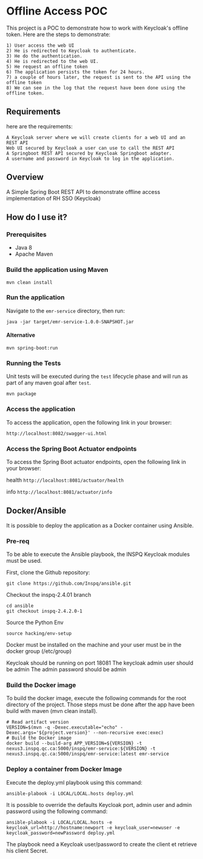 Offline Access POC
=========

This project is a POC to demonstrate how to work with Keycloak's offline token.
Here are the steps to demonstrate:

	1) User access the web UI
	2) He is redirected to Keycloak to authenticate.
	3) He do the authentication.
	4) He is redirected to the web UI.
	5) He request an offline token
	6) The application persists the token for 24 hours.
	7) a couple of hours later, the request is sent to the API using the offline token
	8) We can see in the log that the request have been done using the offline token.

Requirements
------------

here are the requirements:

	A Keycloak server where we will create clients for a web UI and an REST API
	Web UI secured by Keycloak a user can use to call the REST API
	A Springboot REST API secured by Keycloak Springboot adapter.
	A username and password in Keycloak to log in the application. 
	
	
## Overview

A Simple Spring Boot REST API to demonstrate offline access implementation of RH SSO (Keycloak) 

## How do I use it?

### Prerequisites

- Java 8
- Apache Maven

### Build the application using Maven

`mvn clean install`

### Run the application

Navigate to the `emr-service` directory, then run:

`java -jar target/emr-service-1.0.0-SNAPSHOT.jar`

#### Alternative

`mvn spring-boot:run`

### Running the Tests

Unit tests will be executed during the `test` lifecycle phase and will run as part of any maven goal after `test`.

`mvn package`

### Access the application

To access the application, open the following link in your browser:

`http://localhost:8082/swagger-ui.html`

### Access the Spring Boot Actuator endpoints

To access the Spring Boot actuator endpoints, open the following link in your browser:

health 
`http://localhost:8081/actuator/health`

info
`http://localhost:8081/actuator/info`
	
## Docker/Ansible
It is possible to deploy the application as a Docker container using Ansible.

### Pre-req

To be able to execute the Ansible playbook, the INSPQ Keycloak modules must be used. 

First, clone the Github repository:

	git clone https://github.com/Inspq/ansible.git
	
Checkout the inspq-2.4.01 branch

	cd ansible
	git checkout inspq-2.4.2.0-1

Source the Python Env

	source hacking/env-setup	

Docker must be installed on the machine and your user must be in the docker group (/etc/group)

Keycloak should be running on port 18081
The keycloak admin user should be admin
The admin password should be admin

### Build the Docker image

To build the docker image, execute the following commands for the root directory of the project. Those steps must be done after the app have been build with maven (mvn clean install).

	# Read artifact version
	VERSION=$(mvn -q -Dexec.executable="echo" -Dexec.args='${project.version}' --non-recursive exec:exec)
	# Build the Docker image
	docker build --build-arg APP_VERSION=${VERSION} -t nexus3.inspq.qc.ca:5000/inspq/emr-service:${VERSION} -t nexus3.inspq.qc.ca:5000/inspq/emr-service:latest emr-service
	
### Deploy a container from Docker Image

Execute the deploy.yml playbook using this command:

	ansible-plabook -i LOCAL/LOCAL.hosts deploy.yml
	
It is possible to override the defaults Keycloak port, admin user and admin password using the following command:

	ansible-plabook -i LOCAL/LOCAL.hosts -e keycloak_url=http://hostname:newport -e keycloak_user=newuser -e keycloak_password=newPassword deploy.yml
	
The playbook need a Keycloak user/password to create the client et retrieve his client Secret.